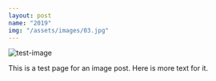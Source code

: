 ```yaml
---
layout: post
name: "2019"
img: "/assets/images/03.jpg"
---
```


![test-image](/assets/images/01.jpg)

This is a test page for an image post.
Here is more text for it.
